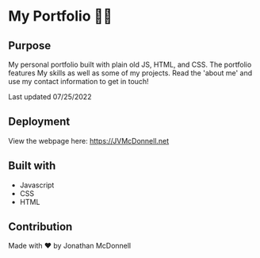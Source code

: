 # My Portfolio 👨‍💼

## Purpose
My personal portfolio built with plain old JS, HTML, and CSS. The portfolio features
My skills as well as some of my projects. Read the 'about me' and use my contact information to get in touch!

Last updated 07/25/2022

## Deployment
View the webpage here: https://JVMcDonnell.net

## Built with
* Javascript
* CSS
* HTML

## Contribution
Made with ❤️ by Jonathan McDonnell